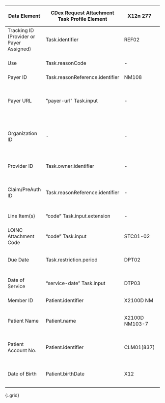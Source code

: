 | Data Element | CDex Request Attachment Task Profile Element | X12n 277 | X12n 278 Response | Comments |
|-----|-----|---|---|-------|
| Tracking ID (Provider or Payer Assigned) | Task.identifier | REF02 | - | Provider or Payer assigned tracking control number |
| Use | Task.reasonCode | - | - | Choice of "claim" or "preauthorization" |
| Payer ID | Task.reasonReference.identifier | NM108 | - | Payer ID |
| Payer URL | "payer-url" Task.input | - | - | Payer endpoint where the attachments are submitted using the $submit-operation |
| Organization ID | - | - | - | Organization of Provider who submitted claim/prior authorization |
| Provider ID | Task.owner.identifier | - | - | Provider who submitted claim/prior authorization |
| Claim/PreAuth ID | Task.reasonReference.identifier | - | - | claim/prior authorization ID (Provider or Payer Assigned) |
| Line Item(s) | “code” Task.input.extension | - | - | claim/prior authorization line item numbers |
| LOINC Attachment Code | “code” Task.input | STC01-02 | - | LOINC attachment codes |
| Due Date | Task.restriction.period | DPT02 | - | Deadline form submitting attachments to Payer |
| Date of Service | “service-date” Task.input | DTP03 | - | Date of Service for claim/prior authorization |
| Member ID | Patient.identifier | X2100D NM | - | Payer assigned patient identifier |
| Patient Name | Patient.name | X2100D NM103-7 | - | Patient Demographic information for patient matching |
| Patient Account No. | Patient.identifier | CLM01(837) | - | Provider assigned patient identifer only for prior authorizatons |
| Date of Birth | Patient.birthDate | X12 | - | Patient Demographic information for patient matching |
{:.grid}
